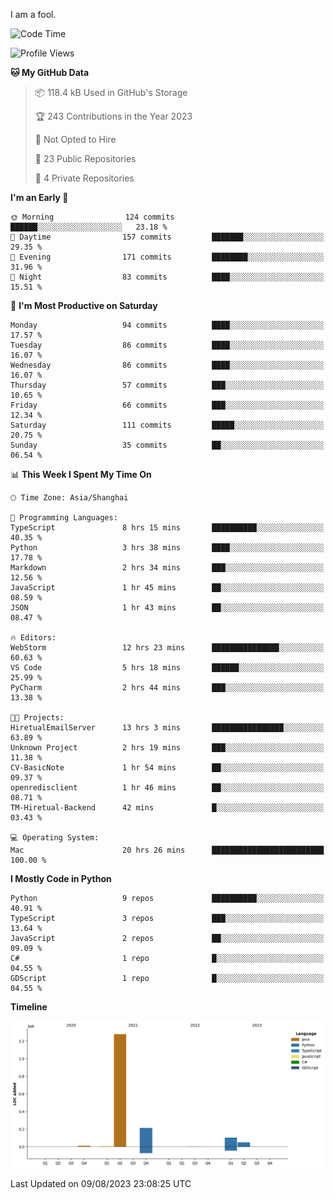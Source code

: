 I am a fool.

<!--START_SECTION:waka-->
![Code Time](http://img.shields.io/badge/Code%20Time-601%20hrs%2035%20mins-blue)

![Profile Views](http://img.shields.io/badge/Profile%20Views-2-blue)

**🐱 My GitHub Data** 

> 📦 118.4 kB Used in GitHub's Storage 
 > 
> 🏆 243 Contributions in the Year 2023
 > 
> 🚫 Not Opted to Hire
 > 
> 📜 23 Public Repositories 
 > 
> 🔑 4 Private Repositories 
 > 
**I'm an Early 🐤** 

```text
🌞 Morning                124 commits         ██████░░░░░░░░░░░░░░░░░░░   23.18 % 
🌆 Daytime                157 commits         ███████░░░░░░░░░░░░░░░░░░   29.35 % 
🌃 Evening                171 commits         ████████░░░░░░░░░░░░░░░░░   31.96 % 
🌙 Night                  83 commits          ████░░░░░░░░░░░░░░░░░░░░░   15.51 % 
```
📅 **I'm Most Productive on Saturday** 

```text
Monday                   94 commits          ████░░░░░░░░░░░░░░░░░░░░░   17.57 % 
Tuesday                  86 commits          ████░░░░░░░░░░░░░░░░░░░░░   16.07 % 
Wednesday                86 commits          ████░░░░░░░░░░░░░░░░░░░░░   16.07 % 
Thursday                 57 commits          ███░░░░░░░░░░░░░░░░░░░░░░   10.65 % 
Friday                   66 commits          ███░░░░░░░░░░░░░░░░░░░░░░   12.34 % 
Saturday                 111 commits         █████░░░░░░░░░░░░░░░░░░░░   20.75 % 
Sunday                   35 commits          ██░░░░░░░░░░░░░░░░░░░░░░░   06.54 % 
```


📊 **This Week I Spent My Time On** 

```text
🕑︎ Time Zone: Asia/Shanghai

💬 Programming Languages: 
TypeScript               8 hrs 15 mins       ██████████░░░░░░░░░░░░░░░   40.35 % 
Python                   3 hrs 38 mins       ████░░░░░░░░░░░░░░░░░░░░░   17.78 % 
Markdown                 2 hrs 34 mins       ███░░░░░░░░░░░░░░░░░░░░░░   12.56 % 
JavaScript               1 hr 45 mins        ██░░░░░░░░░░░░░░░░░░░░░░░   08.59 % 
JSON                     1 hr 43 mins        ██░░░░░░░░░░░░░░░░░░░░░░░   08.47 % 

🔥 Editors: 
WebStorm                 12 hrs 23 mins      ███████████████░░░░░░░░░░   60.63 % 
VS Code                  5 hrs 18 mins       ██████░░░░░░░░░░░░░░░░░░░   25.99 % 
PyCharm                  2 hrs 44 mins       ███░░░░░░░░░░░░░░░░░░░░░░   13.38 % 

🐱‍💻 Projects: 
HiretualEmailServer      13 hrs 3 mins       ████████████████░░░░░░░░░   63.89 % 
Unknown Project          2 hrs 19 mins       ███░░░░░░░░░░░░░░░░░░░░░░   11.38 % 
CV-BasicNote             1 hr 54 mins        ██░░░░░░░░░░░░░░░░░░░░░░░   09.37 % 
openredisclient          1 hr 46 mins        ██░░░░░░░░░░░░░░░░░░░░░░░   08.71 % 
TM-Hiretual-Backend      42 mins             █░░░░░░░░░░░░░░░░░░░░░░░░   03.43 % 

💻 Operating System: 
Mac                      20 hrs 26 mins      █████████████████████████   100.00 % 
```

**I Mostly Code in Python** 

```text
Python                   9 repos             ██████████░░░░░░░░░░░░░░░   40.91 % 
TypeScript               3 repos             ███░░░░░░░░░░░░░░░░░░░░░░   13.64 % 
JavaScript               2 repos             ██░░░░░░░░░░░░░░░░░░░░░░░   09.09 % 
C#                       1 repo              █░░░░░░░░░░░░░░░░░░░░░░░░   04.55 % 
GDScript                 1 repo              █░░░░░░░░░░░░░░░░░░░░░░░░   04.55 % 
```



**Timeline**

![Lines of Code chart](https://raw.githubusercontent.com/VeejaLiu/VeejaLiu/master/assets/bar_graph.png)


 Last Updated on 09/08/2023 23:08:25 UTC
<!--END_SECTION:waka-->
